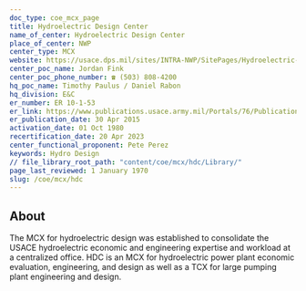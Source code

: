 ```yaml
---
doc_type: coe_mcx_page 
title: Hydroelectric Design Center
name_of_center: Hydroelectric Design Center
place_of_center: NWP
center_type: MCX
website: https://usace.dps.mil/sites/INTRA-NWP/SitePages/Hydroelectric-Design-Center.aspx
center_poc_name: Jordan Fink
center_poc_phone_number: ☎ (503) 808-4200
hq_poc_name: Timothy Paulus / Daniel Rabon
hq_division: E&C
er_number: ER 10-1-53
er_link: https://www.publications.usace.army.mil/Portals/76/Publications/EngineerRegulations/ER_10-1-53.pdf?ver=MUMBaTMseR94YeNWhMCP8g%3d%3d
er_publication_date: 30 Apr 2015
activation_date: 01 Oct 1980
recertification_date: 20 Apr 2023
center_functional_proponent: Pete Perez
keywords: Hydro Design
// file_library_root_path: "content/coe/mcx/hdc/Library/" 
page_last_reviewed: 1 January 1970 
slug: /coe/mcx/hdc
---
```


## About 

The MCX for hydroelectric design was established to consolidate the USACE hydroelectric economic and engineering expertise and workload at a centralized office. HDC is an MCX for hydroelectric power plant economic evaluation, engineering, and design as well as a TCX for large pumping plant engineering and design.

 
